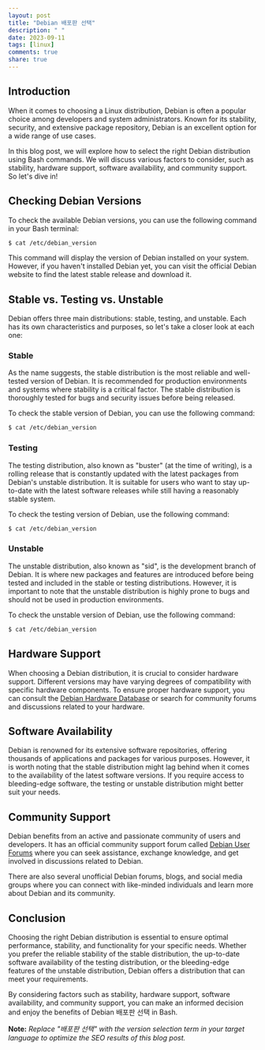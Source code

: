 ```yaml
---
layout: post
title: "Debian 배포판 선택"
description: " "
date: 2023-09-11
tags: [linux]
comments: true
share: true
---
```


## Introduction

When it comes to choosing a Linux distribution, Debian is often a popular choice among developers and system administrators. Known for its stability, security, and extensive package repository, Debian is an excellent option for a wide range of use cases.

In this blog post, we will explore how to select the right Debian distribution using Bash commands. We will discuss various factors to consider, such as stability, hardware support, software availability, and community support. So let's dive in!

## Checking Debian Versions

To check the available Debian versions, you can use the following command in your Bash terminal:

```bash
$ cat /etc/debian_version
```

This command will display the version of Debian installed on your system. However, if you haven't installed Debian yet, you can visit the official Debian website to find the latest stable release and download it.

## Stable vs. Testing vs. Unstable

Debian offers three main distributions: stable, testing, and unstable. Each has its own characteristics and purposes, so let's take a closer look at each one:

### Stable

As the name suggests, the stable distribution is the most reliable and well-tested version of Debian. It is recommended for production environments and systems where stability is a critical factor. The stable distribution is thoroughly tested for bugs and security issues before being released.

To check the stable version of Debian, you can use the following command:

```bash
$ cat /etc/debian_version
```

### Testing

The testing distribution, also known as "buster" (at the time of writing), is a rolling release that is constantly updated with the latest packages from Debian's unstable distribution. It is suitable for users who want to stay up-to-date with the latest software releases while still having a reasonably stable system.

To check the testing version of Debian, use the following command:

```bash
$ cat /etc/debian_version
```

### Unstable

The unstable distribution, also known as "sid", is the development branch of Debian. It is where new packages and features are introduced before being tested and included in the stable or testing distributions. However, it is important to note that the unstable distribution is highly prone to bugs and should not be used in production environments.

To check the unstable version of Debian, use the following command:

```bash
$ cat /etc/debian_version
```

## Hardware Support

When choosing a Debian distribution, it is crucial to consider hardware support. Different versions may have varying degrees of compatibility with specific hardware components. To ensure proper hardware support, you can consult the [Debian Hardware Database](https://wiki.debian.org/Hardware) or search for community forums and discussions related to your hardware.

## Software Availability

Debian is renowned for its extensive software repositories, offering thousands of applications and packages for various purposes. However, it is worth noting that the stable distribution might lag behind when it comes to the availability of the latest software versions. If you require access to bleeding-edge software, the testing or unstable distribution might better suit your needs.

## Community Support

Debian benefits from an active and passionate community of users and developers. It has an official community support forum called [Debian User Forums](https://forums.debian.net/) where you can seek assistance, exchange knowledge, and get involved in discussions related to Debian.

There are also several unofficial Debian forums, blogs, and social media groups where you can connect with like-minded individuals and learn more about Debian and its community.

## Conclusion

Choosing the right Debian distribution is essential to ensure optimal performance, stability, and functionality for your specific needs. Whether you prefer the reliable stability of the stable distribution, the up-to-date software availability of the testing distribution, or the bleeding-edge features of the unstable distribution, Debian offers a distribution that can meet your requirements.

By considering factors such as stability, hardware support, software availability, and community support, you can make an informed decision and enjoy the benefits of Debian 배포판 선택 in Bash.

**Note:** *Replace "배포판 선택" with the version selection term in your target language to optimize the SEO results of this blog post.*